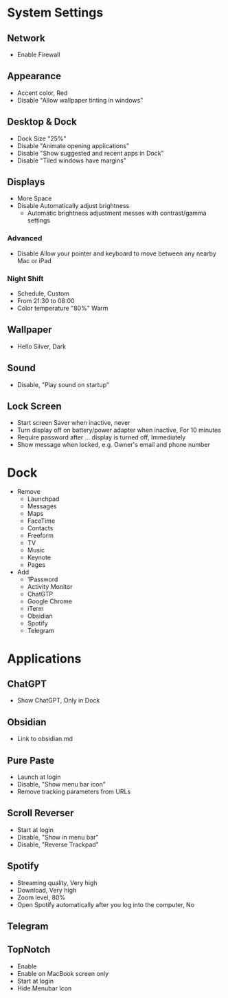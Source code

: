 # System Settings

## Network
- Enable Firewall

## Appearance
- Accent color, Red
- Disable "Allow wallpaper tinting in windows"

## Desktop & Dock
- Dock Size "25%"
- Disable "Animate opening applications"
- Disable "Show suggested and recent apps in Dock"
- Disable "Tiled windows have margins"

## Displays
- More Space
- Disable Automatically adjust brightness
  - Automatic brightness adjustment messes with contrast/gamma settings

### Advanced
- Disable Allow your pointer and keyboard to move between any nearby Mac or iPad

### Night Shift
- Schedule, Custom
- From 21:30 to 08:00
- Color temperature "80%" Warm

## Wallpaper
- Hello Silver, Dark

## Sound
- Disable, "Play sound on startup"

## Lock Screen
- Start screen Saver when inactive, never
- Turn display off on battery/power adapter when inactive, For 10 minutes
- Require password after ... display is turned off, Immediately
- Show message when locked, e.g. Owner's email and phone number

# Dock
- Remove
  - Launchpad
  - Messages
  - Maps
  - FaceTime
  - Contacts
  - Freeform
  - TV
  - Music
  - Keynote
  - Pages
- Add
  - 1Password
  - Activity Monitor
  - ChatGTP
  - Google Chrome
  - iTerm 
  - Obsidian
  - Spotify
  - Telegram

# Applications
## ChatGPT
- Show ChatGPT, Only in Dock

## Obsidian
- Link to obsidian.md

## Pure Paste
- Launch at login
- Disable, "Show menu bar icon"
- Remove tracking parameters from URLs

## Scroll Reverser
- Start at login
- Disable, "Show in menu bar"
- Disable, "Reverse Trackpad"

## Spotify
- Streaming quality, Very high
- Download, Very high
- Zoom level, 80%
- Open Spotify automatically after you log into the computer, No

## Telegram

## TopNotch
- Enable
- Enable on MacBook screen only
- Start at login
- Hide Menubar Icon

